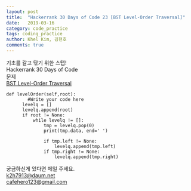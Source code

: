```yaml
---
layout: post
title:  "Hackerrank 30 Days of Code 23 [BST Level-Order Traversal]"
date:   2019-03-16
category: code_practice
tags: coding_practice
author: Khel Kim, 김현호
comments: true
---
```


기초를 갈고 닦기 위한 스탭!  
Hackerrank 30 Days of Code  
문제   
[BST Level-Order Traversal](https://www.hackerrank.com/challenges/30-binary-trees/problem)

~~~
def levelOrder(self,root):
        #Write your code here
      levelq = []
      levelq.append(root)
      if root != None:
          while levelq != []:
              tmp = levelq.pop(0)
              print(tmp.data, end=' ')

              if tmp.left != None:
                  levelq.append(tmp.left)
              if tmp.right != None:
                  levelq.append(tmp.right)
~~~

궁금하신게 있다면 메일 주세요.  
k2h7913@daum.net  
cafehero123@gmail.com    
